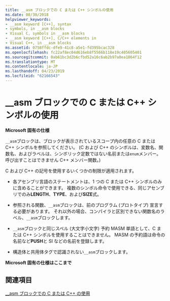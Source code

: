```yaml
---
title: __asm ブロックでの C または C++ シンボルの使用
ms.date: 08/30/2018
helpviewer_keywords:
- __asm keyword [C++], syntax
- symbols, in __asm blocks
- Visual C, symbols in __asm blocks
- __asm keyword [C++], C/C++ elements in
- Visual C++, in __asm blocks
ms.assetid: 0758ffdc-dfe9-41c8-a5e1-fd395bcac328
ms.openlocfilehash: fc22af8ec04d616eb8f5566b118e19c405605401
ms.sourcegitcommit: 0ab61bc3d2b6cfbd52a16c6ab2b97a8ea1864f12
ms.translationtype: MT
ms.contentlocale: ja-JP
ms.lasthandoff: 04/23/2019
ms.locfileid: "62166543"
---
```

# <a name="using-c-or-c-symbols-in-__asm-blocks"></a>__asm ブロックでの C または C++ シンボルの使用

**Microsoft 固有の仕様**

`__asm`ブロックは、ブロックが表示されているスコープ内の任意の C または C++ シンボルを参照してください。 (C および C++ のシンボルは、変数名、関数名、およびラベルは、シンボリック定数ではない名前または`enum`メンバー。 呼び出すことはできません C++ メンバー関数。)

C および C++ の記号を使用するいくつかの制限が適用されます。

- 各アセンブリ言語のステートメントは、1 つの C または C++ シンボルのみに含めることができます。 複数のシンボル命令で使用できる、同じアセンブリでのみ**LENGTH**、**TYPE**、および**SIZE**式。

- 参照される関数、`__asm`ブロックは、前のプログラム (プロトタイプ) 宣言する必要があります。 それ以外の場合、コンパイラと区別できない関数名のラベル、`__asm`ブロックします。

- `__asm`ブロックと同じスペル (大文字小文字) 予約 MASM 単語として、C または C++ シンボルを使用することはできません。 MASM の予約語は命令の名前など**PUSH**と SI などの名前を登録します。

- 構造体と共用体タグで認識されない`__asm`ブロックします。

**Microsoft 固有の仕様はここまで**

## <a name="see-also"></a>関連項目

[__asm ブロックでの C または C++ の使用](../../assembler/inline/using-c-or-cpp-in-asm-blocks.md)<br/>